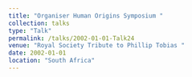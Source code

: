 ```yaml
---
title: "Organiser Human Origins Symposium "
collection: talks
type: "Talk"
permalink: /talks/2002-01-01-Talk24
venue: "Royal Society Tribute to Phillip Tobias "
date: 2002-01-01
location: "South Africa"
---
```

